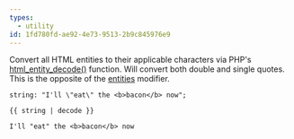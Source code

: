 ```yaml
---
types:
  - utility
id: 1fd780fd-ae92-4e73-9513-2b9c845976e9
---
```

Convert all HTML entities to their applicable characters via PHP's [html_entity_decode()][decode] function. Will convert both double and single quotes. This is the opposite of the [entities](#entities) modifier.

```.language-yaml
string: "I'll \"eat\" the <b>bacon</b> now";
```

```
{{ string | decode }}
```

```.language-output
I'll "eat" the <b>bacon</b> now
```

[decode]: http://php.net/manual/en/function.html-entity-decode.php